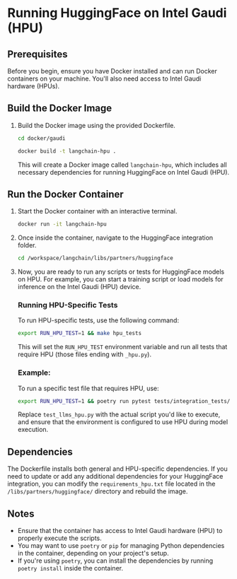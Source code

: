 # Running HuggingFace on Intel Gaudi (HPU)

## Prerequisites

Before you begin, ensure you have Docker installed and can run Docker containers on your machine. You'll also need access to Intel Gaudi hardware (HPUs).

## Build the Docker Image

1. Build the Docker image using the provided Dockerfile.
   
   ```bash
   cd docker/gaudi
   ```
 
   ```bash
   docker build -t langchain-hpu .
   ```

   This will create a Docker image called `langchain-hpu`, which includes all necessary dependencies for running HuggingFace on Intel Gaudi (HPU).

## Run the Docker Container

1. Start the Docker container with an interactive terminal.

   ```bash
   docker run -it langchain-hpu
   ```

2. Once inside the container, navigate to the HuggingFace integration folder.

   ```bash
   cd /workspace/langchain/libs/partners/huggingface
   ```

3. Now, you are ready to run any scripts or tests for HuggingFace models on HPU. For example, you can start a training script or load models for inference on the Intel Gaudi (HPU) device.

   ### Running HPU-Specific Tests

   To run HPU-specific tests, use the following command:

   ```bash
   export RUN_HPU_TEST=1 && make hpu_tests
   ```

   This will set the `RUN_HPU_TEST` environment variable and run all tests that require HPU (those files ending with `_hpu.py`).

   ### Example:

   To run a specific test file that requires HPU, use:

   ```bash
   export RUN_HPU_TEST=1 && poetry run pytest tests/integration_tests/test_llms_hpu.py
   ```

   Replace `test_llms_hpu.py` with the actual script you'd like to execute, and ensure that the environment is configured to use HPU during model execution.

## Dependencies

The Dockerfile installs both general and HPU-specific dependencies. If you need to update or add any additional dependencies for your HuggingFace integration, you can modify the `requirements_hpu.txt` file located in the `/libs/partners/huggingface/` directory and rebuild the image.

## Notes

- Ensure that the container has access to Intel Gaudi hardware (HPU) to properly execute the scripts.
- You may want to use `poetry` or `pip` for managing Python dependencies in the container, depending on your project's setup.
- If you're using `poetry`, you can install the dependencies by running `poetry install` inside the container.
